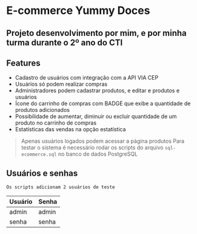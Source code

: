# E-commerce Yummy Doces
## Projeto desenvolvimento por mim, e por minha turma durante o 2º ano do CTI

## Features

- Cadastro de usuários com integração com a API VIA CEP
- Usuários só podem realizar compras
- Administradores podem cadastrar produtos, e editar e produtos e usuários
- Ícone do carrinho de compras com BADGE que exibe a quantidade de produtos adicionados
- Possibilidade de aumentar, diminuir ou excluir quantidade de um produto no carrinho de compras
- Estatísticas das vendas na opção estatística

> Apenas usuários logados podem acessar a página produtos
> Para testar o sistema é necessário rodar os scripts do arquivo `sql-ecommerce.sql` no banco de dados PostgreSQL

## Usuários e senhas

`Os scripts adicionam 2 usuários de teste`

| Usuário | Senha |
| ------ | ------ |
| admin | admin |
| senha | senha |
